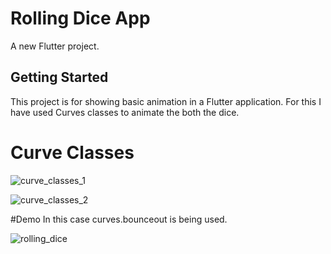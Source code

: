 # Rolling Dice App

A new Flutter project.

## Getting Started

This project is for showing basic animation in a Flutter application.
For this I have used Curves classes to animate the both the dice.

# Curve Classes

![curve_classes_1](https://user-images.githubusercontent.com/113698292/216690290-ea12f624-e6a0-49c3-8dab-5dbc7d20804f.gif)

![curve_classes_2](https://user-images.githubusercontent.com/113698292/216690432-77aae004-cd2a-4589-8caf-466622c0c7f7.gif)


#Demo
In this case curves.bounceout is being used.

![rolling_dice](https://user-images.githubusercontent.com/113698292/216690811-de802029-1c9d-48cd-9e67-4feb9b84e509.gif)


